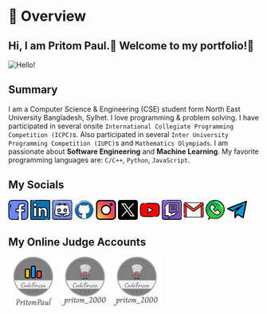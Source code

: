 # 📖 Overview

## Hi, I am Pritom Paul.👋 Welcome to my portfolio!🎉

![Hello!](https://media.giphy.com/media/Vbtc9VG51NtzT1Qnv1/giphy.gif)

## Summary

I am a Computer Science & Engineering (CSE) student form North East University Bangladesh, Sylhet.
I love programming & problem solving. I have participated in several onsite `International Collegiate Programming Competition (ICPC)`s. Also participated in several `Inter University Programming Competition (IUPC)`s and `Mathematics Olympiads`.
I am passionate about **Software Engineering** and **Machine Learning**. My favorite programming languages are: `C/C++`, `Python`, `JavaScript`.

## My Socials

[<img width="40" height="40" src="https://github.com/PritomPaul99/MyPortfolio/blob/main/Assets/Icons/Socials/facebook.png?raw=true" alt="facebook-new"/>](https://www.facebook.com/pritompaul.pappu/) [<img width="40" height="40" src="https://github.com/PritomPaul99/MyPortfolio/blob/main/Assets/Icons/Socials/linkedin.png?raw=true" alt="Github"/>](https://www.linkedin.com/in/pritom-paul-92baa81aa/) [<img width="40" height="40" src="https://github.com/PritomPaul99/MyPortfolio/blob/main/Assets/Icons/Socials/discord.png?raw=true" alt="Discord"/>](https://discord.com/users/758427667845873694) [<img width="40" height="40" src="https://github.com/PritomPaul99/MyPortfolio/blob/main/Assets/Icons/Socials/logo.png?raw=true" alt="GitHub"/>](https://github.com/PritomPaul99) [<img width="40" height="40" src="https://github.com/PritomPaul99/MyPortfolio/blob/main/Assets/Icons/Socials/instagram.png?raw=true" alt="Instagram"/>](https://instagram.com/pritom__paul__) [<img width="40" height="40" src="https://github.com/PritomPaul99/MyPortfolio/blob/main/Assets/Icons/Socials/twitter-x-logo-42554.png?raw=true" alt="X (ex Twitter)"/>](https://x.com/PritomP29098169) [<img width="40" height="40" src="https://github.com/PritomPaul99/MyPortfolio/blob/main/Assets/Icons/Socials/youtube.png?raw=true" alt="YouTube"/>](https://www.youtube.com/@codingwithpritom2316) [<img width="40" height="40" src="https://github.com/PritomPaul99/MyPortfolio/blob/main/Assets/Icons/Socials/twitch.png?raw=true" alt="Twich"/>](https://www.twitch.tv/pritom_paul)
[<img width="40" height="40" src="https://github.com/PritomPaul99/MyPortfolio/blob/main/Assets/Icons/Socials/gmail.png?raw=true" alt="E-mail"/>](mailto:pritompaul1920.4@gmail.com) [<img width="40" height="40" src="https://github.com/PritomPaul99/MyPortfolio/blob/main/Assets/Icons/Socials/whatsapp.png?raw=true" alt="Whatsapp"/>](https://api.whatsapp.com/send?phone=8801718382009) [<img width="40" height="40" src="https://github.com/PritomPaul99/MyPortfolio/blob/main/Assets/Icons/Socials/telegram.png?raw=true" alt="Telegram"/>](https://t.me/pritompaul1920)

## My Online Judge Accounts

[<img width="100" height="100" src="https://github.com/PritomPaul99/MyPortfolio/blob/main/Assets/Icons/OJ_Badges/Codeforces.png?raw=true" alt="CodeForces"/>](https://codeforces.com/profile/Pritom_paul1920) [<img width="100" height="100" src="https://github.com/PritomPaul99/MyPortfolio/blob/main/Assets/Icons/OJ_Badges/CodeChef.png?raw=true" alt="CodeChef"/>](https://www.codechef.com/users/pritom_2000) [<img width="100" height="100" src="https://github.com/PritomPaul99/MyPortfolio/blob/main/Assets/Icons/OJ_Badges/CodeChef.png?raw=true" alt="AtCoder"/>](https://atcoder.jp/users/Pritom_paul1920)
